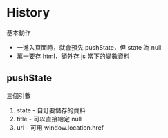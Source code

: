# History

基本動作
- 一進入頁面時，就會預先 pushState，但 state 為 null
- 萬一要存 html，額外存 js 當下的變數資料


## pushState

三個引數
1. state - 自訂要儲存的資料
2. title - 可以直接給定 null
3. url - 可用 window.location.href


